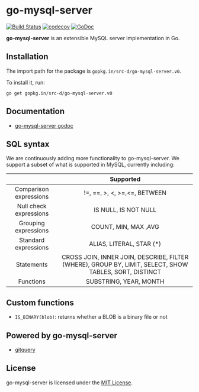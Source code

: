 # go-mysql-server

<a href="https://travis-ci.org/src-d/go-mysql-server"><img alt="Build Status" src="https://travis-ci.org/src-d/go-mysql-server.svg?branch=master" /></a>
<a href="https://codecov.io/gh/src-d/go-mysql-server"><img alt="codecov" src="https://codecov.io/gh/src-d/go-mysql-server/branch/master/graph/badge.svg" /></a>
<a href="https://godoc.org/github.com/src-d/go-mysql-server"><img alt="GoDoc" src="https://godoc.org/github.com/src-d/go-mysql-server?status.svg" /></a>

**go-mysql-server** is an extensible MySQL server implementation in Go.

## Installation

The import path for the package is `gopkg.in/src-d/go-mysql-server.v0`.

To install it, run:

```
go get gopkg.in/src-d/go-mysql-server.v0
```

## Documentation

* [go-mysql-server godoc](https://godoc.org/github.com/src-d/go-mysql-server)


## SQL syntax

We are continuously adding more functionality to go-mysql-server. We support a subset of what is supported in MySQL, currently including:

|                        |                                     Supported                                     |
|:----------------------:|:---------------------------------------------------------------------------------:|
| Comparison expressions | !=, ==, >, <, >=,<=, BETWEEN                                |
| Null check expressions | IS NULL, IS NOT NULL                               |
|  Grouping expressions  | COUNT, MIN, MAX ,AVG                                  |
|  Standard expressions  | ALIAS, LITERAL, STAR (*)                             |
| Statements       | CROSS JOIN, INNER JOIN, DESCRIBE, FILTER (WHERE), GROUP BY, LIMIT, SELECT, SHOW TABLES, SORT, DISTINCT  |
| Functions | SUBSTRING, YEAR, MONTH |

## Custom functions

- `IS_BINARY(blob)`: returns whether a BLOB is a binary file or not

## Powered by go-mysql-server

* [gitquery](https://github.com/src-d/gitquery)

## License

go-mysql-server is licensed under the [MIT License](/LICENSE).
